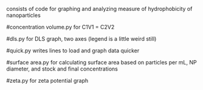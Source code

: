 consists of code for graphing and analyzing measure of hydrophobicity of nanoparticles

#concentration volume.py for C1V1 = C2V2

#dls.py for DLS graph, two axes (legend is a little weird still)

#quick.py writes lines to load and graph data quicker

#surface area.py for calculating surface area based on particles per mL, NP diameter, and stock and final concentrations

#zeta.py for zeta potential graph
